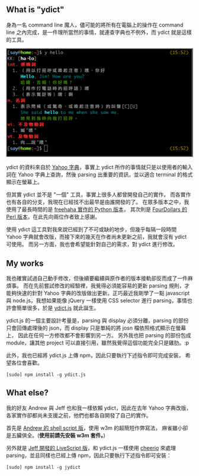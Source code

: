 <!--
.. title: ydict - node.js 實作
.. slug: ydict
.. date: 2014/01/30 15:07:52
.. tags: ydict, nodejs
.. link:
.. description:
.. type: text
-->

## What is "ydict"

身為一名 command line 魔人，儘可能的將所有在電腦上的操作在 command line
之內完成，是一件理所當然的事情，就連查字典也不例外，而 ydict
就是這樣的工具。

![ydict](/galleries/misc/ydict.png)

ydict 的資料來自於 [Yahoo 字典][]，事實上 ydict
所作的事情就只是以使用者的輸入詞在 Yahoo 字典上查詢，然後 parsing
出重要的資訊，並以適合 terminal 的格式顯示在螢幕上。

但其實 ydict 並不是 "一個" 工具，事實上很多人都曾開發自己的實作，
而各實作也有各自的分支，我現在已經找不出最早是由誰開發的了。
在眾多版本之中，我使用了最長時間的是 [freehaha 實作的 Python 版本][freehaha]，
其次則是 [FourDollars 的 Perl 版本][fourdollars]，在此先向兩位作者致上感謝。

使用 ydict 這工具對我來說已經到了不可或缺的地步，但幾乎每隔一段時間 Yahoo
字典就會改版，而接下來的幾天在作者尚未更新之前，我就會沒有 ydict 可使用。
而另一方面，我也會希望能針對自己的需求，對 ydict 進行修改。

## My works

我也確實試過自己動手修改，但後續要繼續與原作者的版本接軌卻反而成了一件麻煩事。
而在先前嘗試修改的經驗裡，我覺得必須能容易的更新 parsing 規則，才能夠快速的針對
Yahoo 字典的改版做出更新。正巧最近我剛學了一點 javascript 與
node.js，我想如果能像 jQuery 一樣使用 CSS selector 進行
parsing，事情也許會簡單很多，於是 [ydict.js][] 就此誕生。

ydict.js 的一個主要設計考量是，parsing 與 display
必須分離，parsing 的部份只會回傳處理後的 json，而 display 只是單純的將 josn
檔依照格式顯示在螢幕上， 因此在任何一方修改都不會影響到另一方。
另外我也把 parsing 的部份包成 module，讓其他 project
可以直接引用，雖然我覺得這個功能完全只是雞肋。:p

此外，我也已經將 ydict.js 上傳 npm，因此只要執行下述指令即可完成安裝，
希望各位會喜歡。

    [sudo] npm install -g ydict.js

## What else?

我的好友 Andrew 與 Jeff 也和我一樣依賴 ydict，因此在去年 Yahoo
字典改版，各家實作卻都尚未支援之前，他們也都各自開發了自己的實作。

首先是 [Andrew 的 shell script 版][andrew]，使用 w3m 的超簡短作弊寫法，
麻雀雖小卻是五臟俱全。(**使用前請先安裝 w3m 套件。**)

另外就是 [Jeff 開發的 LiveScript 版][jeff]，和 ydict.js 一樣使用 [cheerio][]
來處理 parsing，並且同樣也已經上傳 npm，因此只要執行下述指令即可安裝：

    [sudo] npm install -g jydict

[Yahoo 字典]: http://tw.dictionary.yahoo.com/
[freehaha]: https://github.com/freehaha/ydict
[fourdollars]: http://fourdollars.blogspot.tw/2008/05/vim-ydict.html
[ydict.js]: https://github.com/sayuan/ydict.js/
[andrew]: https://github.com/yongjhih/rc/blob/master/bin/andict
[jeff]: https://github.com/JeffChien/jydict
[cheerio]: https://github.com/MatthewMueller/cheerio
